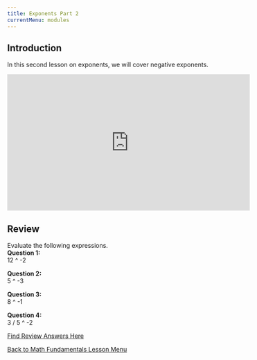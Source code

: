 ```yaml
---
title: Exponents Part 2
currentMenu: modules
---
```


## Introduction  

In this second lesson on exponents, we will cover negative exponents.

<div class="youtube-wrapper"><iframe width="560" height="315" src="https://www.youtube.com/embed/1Nt-t9YJM8k?list=PL238F98B2C6422A95" frameborder="0" allowfullscreen></iframe></div>

## Review  
Evaluate the following expressions.  
**Question 1:**  
12 ^ -2  

**Question 2:**  
5 ^ -3
 
**Question 3:**  
8 ^ -1  

**Question 4:**  
3 / 5 ^ -2  

[Find Review Answers Here](../../ANSWERS.md)  

[Back to Math Fundamentals Lesson Menu](../)